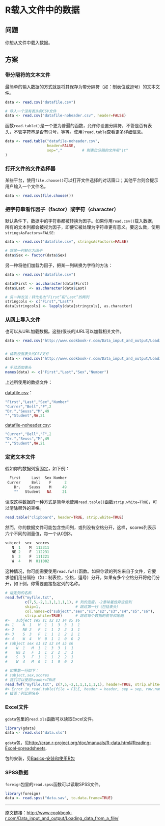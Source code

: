 # R载入文件中的数据

## 问题

你想从文件中载入数据。

## 方案

### 带分隔符的文本文件

最简单的输入数据的方式就是将其保存为带分隔符（如：制表位或逗号）的文本文件。

```R
data <- read.csv("datafile.csv")

# 导入一个没有表头的CSV文件
data <- read.csv("datafile-noheader.csv", header=FALSE)
```

函数`read.table()`是一个更为普遍的函数，允许你设置分隔符，不管是否有表头，不管字符串是否有引号，等等。使用`?read.table`查看更多详细信息。

```R
data <- read.table("datafile-noheader.csv",
                   header=FALSE,
                   sep=","         # 制表位分隔的文件用"\t"
)
```

### 打开文件的文件选择器

某些平台，使用`file.choose()`可以打开文件选择的对话窗口；其他平台则会提示用户输入一个文件名。

```R
data <- read.csv(file.choose())
```

### 把字符串看作因子（factor）或字符（character）

默认条件下，数据中的字符串都被转换为因子。如果你用`read.csv()`载入数据，所有的文本列都会被视为因子，即便它被处理为字符串更有意义。要这么做，使用 `stringsAsFactors=FALSE`:

```R
data <- read.csv("datafile.csv", stringsAsFactors=FALSE)

# 将某一列转化为因子
data$Sex <- factor(data$Sex)
```

另一种将他们加载为因子，把某一列转换为字符的方法：

```R
data <- read.csv("datafile.csv")

data$First <- as.character(data$First)
data$Last  <- as.character(data$Last)

# 另一种方法：转化名为“First”和“Last”的两列
stringcols <- c("First","Last")
data[stringcols] <- lapply(data[stringcols], as.character)
```

### 从网上导入文件

也可以从URL加载数据。这些(很长的)URL可以加载相关文件。

```R
data <- read.csv("http://www.cookbook-r.com/Data_input_and_output/Loading_data_from_a_file/datafile.csv")


# 读取没有表头的CSV文件
data <- read.csv("http://www.cookbook-r.com/Data_input_and_output/Loading_data_from_a_file/datafile-noheader.csv", header=FALSE)

# 手动添加表头
names(data) <- c("First","Last","Sex","Number")
```

上述所使用的数据文件：

[datafile.csv](http://www.cookbook-r.com/Data_input_and_output/Loading_data_from_a_file/datafile.csv)：

```R
"First","Last","Sex","Number"
"Currer","Bell","F",2
"Dr.","Seuss","M",49
"","Student",NA,21
```

[datafile-noheader.csv](http://www.cookbook-r.com/Data_input_and_output/Loading_data_from_a_file/datafile-noheader.csv):

```R
"Currer","Bell","F",2
"Dr.","Seuss","M",49
"","Student",NA,21
```

### 定宽文本文件

假如你的数据列宽固定，如下例：

```R
  First     Last  Sex Number
 Currer     Bell    F      2
    Dr.    Seuss    M     49
    ""   Student   NA     21
```

读取这种数据的一种方式是简单地使用`read.table()`函数`strip.white=TRUE`，可以清除额外的空格。

```R
read.table("clipboard", header=TRUE, strip.white=TRUE)
```

然而，你的数据文件可能包含空间列，或列没有空格分开，这样，scores列表示六个不同的测量值，每一个从0到3。

```R
subject  sex  scores
   N  1    M  113311
   NE 2    F  112231
   S  3    F  111221
   W  4    M  011002
```

这种情况，你可能需要使用`read.fwf()`函数。如果你读的列名来自于文件，它要求他们用分隔符（如：制表位，空格，逗号）分开。如果有多个空格分开将他们分开，如下例，你需要直接指定列的名称。

```R
# 指定列的名称
read.fwf("myfile.txt", 
         c(7,5,-2,1,1,1,1,1,1), # 列的宽度，-2意味着放弃这些列
         skip=1,                # 跳过第一行（包括表头）
         col.names=c("subject","sex","s1","s2","s3","s4","s5","s6"),
         strip.white=TRUE)      # 跳过每个数据的前导和尾随
#>   subject sex s1 s2 s3 s4 s5 s6
#> 1    N  1   M  1  1  3  3  1  1
#> 2    NE 2   F  1  1  2  2  3  1
#> 3    S  3   F  1  1  1  2  2  1
#> 4    W  4   M  0  1  1  0  0  2
# subject sex s1 s2 s3 s4 s5 s6
#    N  1   M  1  1  3  3  1  1
#    NE 2   F  1  1  2  2  3  1
#    S  3   F  1  1  1  2  2  1
#    W  4   M  0  1  1  0  0  2

# 如果第一行如下：
# subject,sex,scores
# 我们可以使用header=TRUE
read.fwf("myfile.txt", c(7,5,-2,1,1,1,1,1,1), header=TRUE, strip.white=TRUE)
#> Error in read.table(file = FILE, header = header, sep = sep, row.names = row.names, : more columns than column names
# 错误：列比例名多
```

### Excel文件

`gdata`包里的`read.xls`函数可以读取Excel文件。

```R
library(gdata)
data <- read.xls("data.xls")
```

`gdata`包，见<http://cran.r-project.org/doc/manuals/R-data.html#Reading-Excel-spreadsheets>.

包的安装，见[Basics-安装和使用R包](http://www.jianshu.com/p/51d9a18117ee)

### SPSS数据

`foreign`包里的`read.spss`函数可以读取SPSS文件。

```R
library(foreign)
data <- read.spss("data.sav", to.data.frame=TRUE)
```

***

原文链接：http://www.cookbook-r.com/Data_input_and_output/Loading_data_from_a_file/

